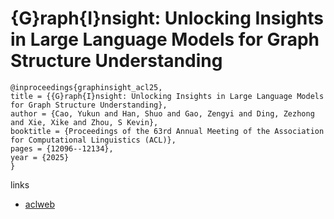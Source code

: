 # {G}raph{I}nsight: Unlocking Insights in Large Language Models for Graph Structure Understanding

```
@inproceedings{graphinsight_acl25,
title = {{G}raph{I}nsight: Unlocking Insights in Large Language Models for Graph Structure Understanding},
author = {Cao, Yukun and Han, Shuo and Gao, Zengyi and Ding, Zezhong and Xie, Xike and Zhou, S Kevin},
booktitle = {Proceedings of the 63rd Annual Meeting of the Association for Computational Linguistics (ACL)},
pages = {12096--12134},
year = {2025}
}
```

links
- [aclweb](https://aclanthology.org/2025.acl-long.591/)
